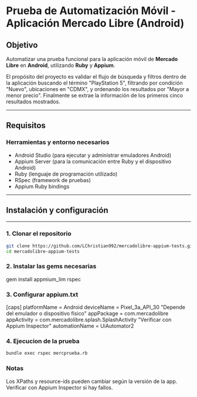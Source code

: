 # Prueba de Automatización Móvil - Aplicación Mercado Libre (Android)

## Objetivo
Automatizar una prueba funcional para la aplicación móvil de **Mercado Libre** en **Android**, utilizando **Ruby** y **Appium**.

El propósito del proyecto es validar el flujo de búsqueda y filtros dentro de la aplicación buscando el término "PlayStation 5", filtrando por condición "Nuevo", ubicaciones en "CDMX", y ordenando los resultados por "Mayor a menor precio". Finalmente se extrae la información de los primeros cinco resultados mostrados. 

---

## Requisitos

### Herramientas y entorno necesarios
- Android Studio (para ejecutar y administrar emuladores Android)
- Appium Server (para la comunicación entre Ruby y el dispositivo Android)
- Ruby (lenguaje de programación utilizado)
- RSpec (framework de pruebas)
- Appium Ruby bindings

---

## Instalación y configuración

--- 
### 1. Clonar el repositorio
```bash
git clone https://github.com/LChristian992/mercadolibre-appium-tests.git
cd mercadolibre-appium-tests
```
### 2. Instalar las gems necesarias
gem install appmium_lim rspec

### 3. Configurar appium.txt 
[caps]
platformName = Android
deviceName = Pixel_3a_API_30 "Depende del emulador o dispositivo fisico"
appPackage = com.mercadolibre
appActivity = com.mercadolibre.splash.SplashActivity "Verificar con Appium Inspector"
automationName = UiAutomator2

### 4. Ejecucion de la prueba
```bash
bundle exec rspec mercprueba.rb
```

### Notas
Los XPaths y resource-ids pueden cambiar según la versión de la app. Verificar con Appium Inspector si hay fallos.








